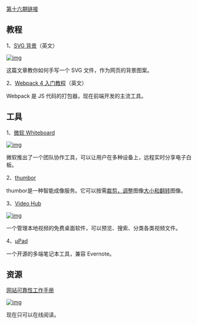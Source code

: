 [第十六期链接](https://github.com/ruanyf/weekly/blob/master/docs/issue-16.md)

## 教程

1、[SVG 背景](https://webdesign.tutsplus.com/tutorials/how-to-use-svg-patterns-as-backgrounds--cms-31507)（英文）

[![img](https://camo.githubusercontent.com/0cccda8eff9c0e1d416b866bf89a08f7d514c64b41046a19eb27f0211ab4e1df/68747470733a2f2f7777772e77616e67626173652e636f6d2f626c6f67696d672f61737365742f3230313830382f6267323031383038303331362e6a7067)](https://camo.githubusercontent.com/0cccda8eff9c0e1d416b866bf89a08f7d514c64b41046a19eb27f0211ab4e1df/68747470733a2f2f7777772e77616e67626173652e636f6d2f626c6f67696d672f61737365742f3230313830382f6267323031383038303331362e6a7067)

这篇文章教你如何手写一个 SVG 文件，作为网页的背景图案。

2、[Webpack 4 入门教程](https://wanago.io/2018/07/16/webpack-4-course-part-one-entry-output-and-es6-modules/)（英文）

Webpack 是 JS 代码的打包器，现在前端开发的主流工具。

## 工具

1、[微软 Whiteboard](https://techcommunity.microsoft.com/t5/Office-365-Blog/Microsoft-Whiteboard-is-now-generally-available-for-Windows/ba-p/214574)

[![img](https://camo.githubusercontent.com/849f772f1ca23bbb2a3404590993930fab38a9babe796e51da237d507ea2431e/68747470733a2f2f7777772e77616e67626173652e636f6d2f626c6f67696d672f61737365742f3230313830382f6267323031383038303331372e6a7067)](https://camo.githubusercontent.com/849f772f1ca23bbb2a3404590993930fab38a9babe796e51da237d507ea2431e/68747470733a2f2f7777772e77616e67626173652e636f6d2f626c6f67696d672f61737365742f3230313830382f6267323031383038303331372e6a7067)

微软推出了一个团队协作工具，可以让用户在多种设备上，远程实时分享电子白板。

2、[thumbor](https://github.com/thumbor/thumbor)

thumbor是一种智能成像服务。它可以按需[裁剪，调整](http://thumbor.readthedocs.io/en/latest/crop_and_resize_algorithms.html)图像[大小和翻转](http://thumbor.readthedocs.io/en/latest/crop_and_resize_algorithms.html)图像。

3、[Video Hub](https://videohubapp.com/)

[![img](https://camo.githubusercontent.com/e2b4091738469223bbefc0903e9f5f71a35dfe856d837d0ad1713e74959c2844/68747470733a2f2f7777772e77616e67626173652e636f6d2f626c6f67696d672f61737365742f3230313830382f6267323031383038303331392e6a7067)](https://camo.githubusercontent.com/e2b4091738469223bbefc0903e9f5f71a35dfe856d837d0ad1713e74959c2844/68747470733a2f2f7777772e77616e67626173652e636f6d2f626c6f67696d672f61737365742f3230313830382f6267323031383038303331392e6a7067)

一个管理本地视频的免费桌面软件，可以预览、搜索、分类各类视频文件。

4、[μPad](https://getmicropad.com/)

一个开源的多端笔记本工具，兼容 Evernote。

## 资源

[网站可靠性工作手册](https://landing.google.com/sre/book.html)

[![img](https://camo.githubusercontent.com/cd7c770c2248b7f846df2d59bd41053ff973f0cd8f2daf7b11d7b23eafd528b3/68747470733a2f2f7777772e77616e67626173652e636f6d2f626c6f67696d672f61737365742f3230313830382f6267323031383038303332342e6a7067)](https://camo.githubusercontent.com/cd7c770c2248b7f846df2d59bd41053ff973f0cd8f2daf7b11d7b23eafd528b3/68747470733a2f2f7777772e77616e67626173652e636f6d2f626c6f67696d672f61737365742f3230313830382f6267323031383038303332342e6a7067)

现在只可以在线阅读。
